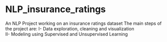 # NLP_insurance_ratings
An NLP Project working on an insurance ratings dataset
The main steps of the project are:
I- Data exploration, cleaning and visualization  
II- Modeling using Supervised and Unsupervised Learning  

